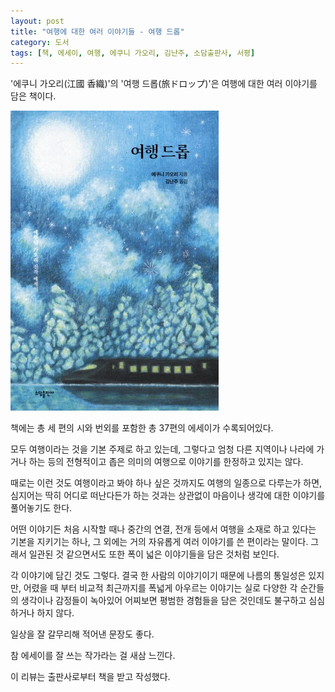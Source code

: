 ```yaml
---
layout: post
title: "여행에 대한 여러 이야기들 - 여행 드롭"
category: 도서
tags: [책, 에세이, 여행, 에쿠니 가오리, 김난주, 소담출판사, 서평]
---
```


'에쿠니 가오리(江國 香織)'의
'여행 드롭(旅ドロップ)'은
여행에 대한 여러 이야기를 담은 책이다.

![표지](/images/book/tabi-drops-book.jpg)

책에는 총 세 편의 시와 번외를 포함한 총 37편의 에세이가 수록되어있다.

모두 여행이라는 것을 기본 주제로 하고 있는데,
그렇다고 엄청 다른 지역이나 나라에 가거나 하는 등의
전형적이고 좁은 의미의 여행으로 이야기를 한정하고 있지는 않다.

때로는 이런 것도 여행이라고 봐야 하나 싶은 것까지도 여행의 일종으로 다루는가 하면,
심지어는 딱히 어디로 떠난다든가 하는 것과는 상관없이
마음이나 생각에 대한 이야기를 풀어놓기도 한다.

어떤 이야기든 처음 시작할 때나 중간의 연결, 전개 등에서
여행을 소재로 하고 있다는 기본을 지키기는 하나,
그 외에는 거의 자유롭게 여러 이야기를 쓴 편이라는 말이다.
그래서 일관된 것 같으면서도 또한 폭이 넓은 이야기들을 담은 것처럼 보인다.

각 이야기에 담긴 것도 그렇다.
결국 한 사람의 이야기이기 때문에 나름의 통일성은 있지만,
어렸을 때 부터 비교적 최근까지를 폭넓게 아우르는 이야기는
실로 다양한 각 순간들의 생각이나 감정들이 녹아있어
어찌보면 평범한 경험들을 담은 것인데도 불구하고 심심하거나 하지 않다.

일상을 잘 갈무리해 적어낸 문장도 좋다.

참 에세이를 잘 쓰는 작가라는 걸 새삼 느낀다.



<div class="im im-info">
이 리뷰는 출판사로부터 책을 받고 작성했다.
</div>
